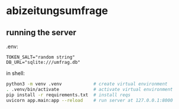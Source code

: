 # abizeitungsumfrage

## running the server

.env:

```
TOKEN_SALT="random string"
DB_URL="sqlite:///umfrag.db"
```

in shell:

```bash
python3 -m venv .venv            # create virtual environment
. .venv/bin/activate             # activate virtual environment
pip install -r requirements.txt  # install reqs
uvicorn app.main:app --reload    # run server at 127.0.0.1:8000
```
